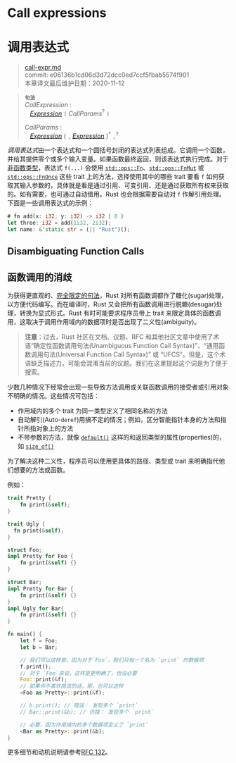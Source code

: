 # Call expressions
# 调用表达式

>[call-expr.md](https://github.com/rust-lang/reference/blob/master/src/expressions/call-expr.md)\
>commit: e06136b1cd06d3d72dcc0ed7ccf5fbab5574f901 \
>本章译文最后维护日期：2020-11-12

> **<sup>句法</sup>**\
> _CallExpression_ :\
> &nbsp;&nbsp; [_Expression_] `(` _CallParams_<sup>?</sup> `)`
>
> _CallParams_ :\
> &nbsp;&nbsp; [_Expression_]&nbsp;( `,` [_Expression_] )<sup>\*</sup> `,`<sup>?</sup>

*调用表达式*由一个表达式和一个圆括号封闭的表达式列表组成。它调用一个函数，并给其提供零个或多个输入变量。如果函数最终返回，则该表达式执行完成。对于[非函数类型][non-function types]，表达式 `f(...)` 会使用 [`std::ops::Fn`]、[`std::ops::FnMut`] 或 [`std::ops::FnOnce`] 这些 trait 上的方法，选择使用其中的哪些 trait 要看 `f` 如何获取其输入参数的，具体就是看是通过引用、可变引用、还是通过获取所有权来获取的。如有需要，也可通过自动借用。Rust 也会根据需要自动对 `f` 作解引用处理。下面是一些调用表达式的示例：

```rust
# fn add(x: i32, y: i32) -> i32 { 0 }
let three: i32 = add(1i32, 2i32);
let name: &'static str = (|| "Rust")();
```

## Disambiguating Function Calls
## 函数调用的消歧

为获得更直观的、[完全限定的句法][fully-qualified syntax]，Rust 对所有函数调都作了糖化(sugar)处理，以方便代码编写。而在编译时，Rust 又会把所有函数调用进行脱糖(desugar)处理，转换为显式形式。Rust 有时可能要求程序员带上 trait 来限定具体的函数调用，这取决于调用作用域内的数据项时是否出现了二义性(ambiguity)。

> **注意**：过去，Rust 社区在文档、议题、RFC 和其他社区文章中使用了术语“确定性函数调用句法(Unambiguous Function Call Syntax)”、“通用函数调用句法(Universal Function Call Syntax)” 或 “UFCS”。但是，这个术语缺乏描述力，可能会混淆当前的议题。我们在这里提起这个词是为了便于搜索。

少数几种情况下经常会出现一些导致方法调用或关联函数调用的接受者或引用对象不明确的情况。这些情况可包括：

* 作用域内的多个 trait 为同一类型定义了相同名称的方法
* 自动解引(Auto-`deref`)用搞不定的情况；例如，区分智能指针本身的方法和指针所指对象上的方法
* 不带参数的方法，就像 [`default()`] 这样的和返回类型的属性(properties)的，如 [`size_of()`]

为了解决这种二义性，程序员可以使用更具体的路径、类型或 trait 来明确指代他们想要的方法或函数。

例如：

```rust
trait Pretty {
    fn print(&self);
}

trait Ugly {
  fn print(&self);
}

struct Foo;
impl Pretty for Foo {
    fn print(&self) {}
}

struct Bar;
impl Pretty for Bar {
    fn print(&self) {}
}
impl Ugly for Bar{
    fn print(&self) {}
}

fn main() {
    let f = Foo;
    let b = Bar;

    // 我们可以这样做，因为对于`Foo`，我们只有一个名为 `print` 的数据项
    f.print();
    // 对于 `Foo`来说，这样是更明确了，但没必要
    Foo::print(&f);
    // 如果你不喜欢简洁的话，那，也可以这样
    <Foo as Pretty>::print(&f);

    // b.print(); // 错误： 发现多个 `print`
    // Bar::print(&b); // 仍错： 发现多个 `print`

    // 必要，因为作用域内的多个数据项定义了 `print`
    <Bar as Pretty>::print(&b);
}
```

更多细节和动机说明请参考[RFC 132]。

[non-function types]: ../types/function-item.md
<!-- 上面这几个链接从原文来替换时需小心 -->
[RFC 132]: https://github.com/rust-lang/rfcs/blob/master/text/0132-ufcs.md
[_Expression_]: ../expressions.md
[`default()`]: https://doc.rust-lang.org/std/default/trait.Default.html#tymethod.default
[`size_of()`]: https://doc.rust-lang.org/std/mem/fn.size_of.html
[`std::ops::FnMut`]: https://doc.rust-lang.org/std/ops/trait.FnMut.html
[`std::ops::FnOnce`]: https://doc.rust-lang.org/std/ops/trait.FnOnce.html
[`std::ops::Fn`]: https://doc.rust-lang.org/std/ops/trait.Fn.html
[fully-qualified syntax]: ../paths.md#qualified-paths

<!-- 2020-11-12-->
<!-- checked -->
